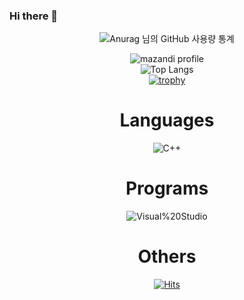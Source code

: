 ### Hi there 👋

<!--
**eldpf/eldpf** is a ✨ _special_ ✨ repository because its `README.md` (this file) appears on your GitHub profile.

Here are some ideas to get you started:

- 🔭 I’m currently working on ...
- 🌱 I’m currently learning ...
- 👯 I’m looking to collaborate on ...
- 🤔 I’m looking for help with ...
- 💬 Ask me about ...
- 📫 How to reach me: ...
- 😄 Pronouns: ...
- ⚡ Fun fact: ...
-->
<div align="center">
  
![Anurag 님의 GitHub 사용량 통계](https://github-readme-stats.vercel.app/api?username=eldpf&bg_color=30,e96443,904e95&title_color=fff&text_color=fff)<br>

![mazandi profile](http://mazandi.herokuapp.com/api?handle=eldpf&theme=cold)<br>
![Top Langs](https://github-readme-stats.vercel.app/api/top-langs/?username=eldpf&layout=compact&theme=onedark)<br>
[![trophy](https://github-profile-trophy.vercel.app/?username=eldpf&row=2&column=3&theme=flat)](https://github.com/ryo-ma/github-profile-trophy)<br>
# Languages
![C++](https://img.shields.io/badge/C++-00599C.svg?&style=for-the-badge&logo=C++&logoColor00599C)<br>
# Programs
![Visual%20Studio](https://img.shields.io/badge/Visual%20Studio-5C2D91.svg?&style=for-the-badge&logo=Visual%20Studio&logoColor5C2D91)<br>
# Others
[![Hits](https://hits.seeyoufarm.com/api/count/incr/badge.svg?url=https%3A%2F%2Fgithub.com%2Feldpf%2F&count_bg=%2379C83D&title_bg=%23555555&icon=&icon_color=%23E7E7E7&title=hits&edge_flat=false)](https://hits.seeyoufarm.com)

</div>

